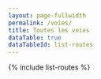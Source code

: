 ```yaml
---
layout: page-fullwidth
permalink: /voies/
title: Toutes les voies
dataTable: true
dataTableId: list-routes
---
```

{% include list-routes %}

